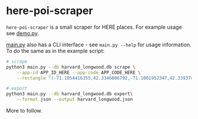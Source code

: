 # here-poi-scraper

`here-poi-scraper` is a small scraper for HERE places. For example usage see [demo.py](demo.py).

[main.py](main.py) also has a CLI interface - see `main.py --help` for usage information. To do the same as in the example script:

```bash
# scrape
python3 main.py --db harvard_longwood.db scrape \
    --app-id APP_ID_HERE --app-code APP_CODE_HERE \
    --rectangle "(-71.1054416355,42.3346006792,-71.1001952347,42.3393749713)"

# export
python3 main.py --db harvard_longwood.db export\
    --format json --output harvard_longwood.json
```

More to follow.